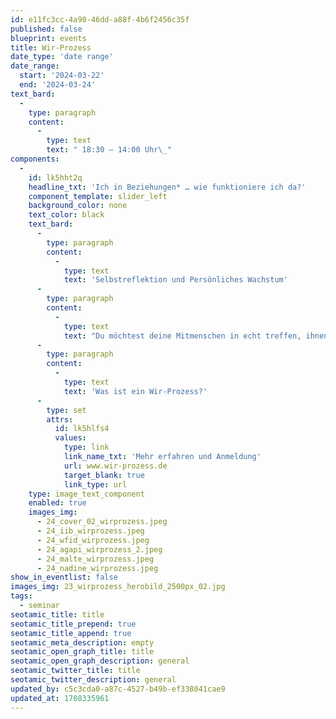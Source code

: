```yaml
---
id: e11fc3cc-4a98-46dd-a88f-4b6f2456c35f
published: false
blueprint: events
title: Wir-Prozess
date_type: 'date range'
date_range:
  start: '2024-03-22'
  end: '2024-03-24'
text_bard:
  -
    type: paragraph
    content:
      -
        type: text
        text: " 18:30 – 14:00 Uhr\_"
components:
  -
    id: lk5hht2q
    headline_txt: 'Ich in Beziehungen* … wie funktioniere ich da?'
    component_template: slider_left
    background_color: none
    text_color: black
    text_bard:
      -
        type: paragraph
        content:
          -
            type: text
            text: 'Selbstreflektion und Persönliches Wachstum'
      -
        type: paragraph
        content:
          -
            type: text
            text: "Du möchtest deine Mitmenschen in echt treffen, ihnen wirklich begegnen und dich wahrhaftig zeigen? Du sehnst dich nach zwischenmenschlichem Kontakt und hast Interesse dir in Beziehungen auf die Schliche zu kommen?\_"
      -
        type: paragraph
        content:
          -
            type: text
            text: 'Was ist ein Wir-Prozess?'
      -
        type: set
        attrs:
          id: lk5hlfs4
          values:
            type: link
            link_name_txt: 'Mehr erfahren und Anmeldung'
            url: www.wir-prozess.de
            target_blank: true
            link_type: url
    type: image_text_component
    enabled: true
    images_img:
      - 24_cover_02_wirprozess.jpeg
      - 24_iib_wirprozess.jpeg
      - 24_wfid_wirprozess.jpeg
      - 24_agapi_wirprozess_2.jpeg
      - 24_malte_wirprozess.jpeg
      - 24_nadine_wirprozess.jpeg
show_in_eventlist: false
images_img: 23_wirprozess_herobild_2500px_02.jpg
tags:
  - seminar
seotamic_title: title
seotamic_title_prepend: true
seotamic_title_append: true
seotamic_meta_description: empty
seotamic_open_graph_title: title
seotamic_open_graph_description: general
seotamic_twitter_title: title
seotamic_twitter_description: general
updated_by: c5c3cda0-a87c-4527-b49b-ef338041cae9
updated_at: 1708335961
---
```

